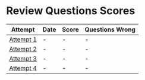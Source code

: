 # Review Questions Scores

| Attempt| Date | Score | Questions Wrong |
| -------|----- |------| ----------------|
| [Attempt 1](/src/review_questions/chapter_3/attempt_1/) | - | - | - |
| [Attempt 2](/src/review_questions/chapter_3/attempt_2/) | - | - | - |
| [Attempt 3](/src/review_questions/chapter_3/attempt_3/) | - | - | - |
| [Attempt 4](/src/review_questions/chapter_3/attempt_4/) | - | - | - |